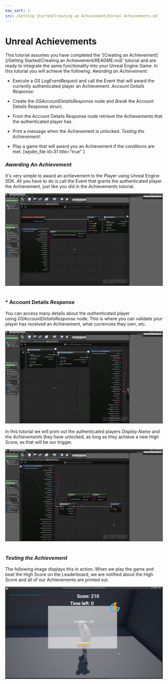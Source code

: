 ```yaml
---
nav_sort: 2
src: /Getting Started/Creating an Achievement/Unreal Achievements.md
---
```


# Unreal Achievements

This tutorial assumes you have completed the '[Creating an Achievement](/Getting Started/Creating an Achievement/README.md)' tutorial and are ready to integrate the same functionality into your Unreal Engine Game. In this tutorial you will achieve the following: *Awarding an Achievement:*

  * Execute a *GS LogEventRequest* and call the Event that will award the currently authenticated player an Achievement.
*Account Details Response:*

  * Create the *GSAccountDetailsResponse* node and *Break* the Account Details Response struct.
  * From the Account Details Response node retrieve the Achievements that the authenticated player has.
  * Print a message when the Achievement is unlocked.
*Testing the Achievement:*

  * Play a game that will award you an Achievement if the conditions are met.
[wpdm_file id=31 title="true" ]

### *Awarding An Achievement*

It's very simple to award an achievement to the Player using Unreal Engine SDK. All you have to do is call the Event that grants the authenticated player the Achievement, just like you did in the Achievements tutorial.

![l](img/UR/1.png)
 

### * Account Details *Response*

You can access many details about the *authenticated* player using *GSAccountDetailsResponse* node. This is where you can validate your player has received an Achievement, what currencies they own, etc.

![l](img/UR/2.png)

In this tutorial we will print out the authenticated players *Display Name* and the *Achievements* they have unlocked, as long as they achieve a new High Score, as that will be our trigger.

![l](img/UR/3.png)
 

### *Testing the Achievement*

The following image displays this in action. When we play the game and beat the High Score on the Leaderboard, we are notified about the High Score and all of our Achievements are printed out.

![l](img/UR/4.png)
